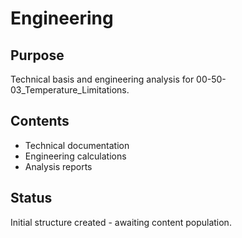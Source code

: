 # Engineering

## Purpose
Technical basis and engineering analysis for 00-50-03_Temperature_Limitations.

## Contents
- Technical documentation
- Engineering calculations
- Analysis reports

## Status
Initial structure created - awaiting content population.
